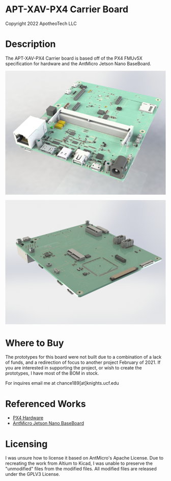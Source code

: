 # APT-XAV-PX4 Carrier Board
Copyright 2022 ApotheoTech LLC

# Description

The APT-XAV-PX4 Carrier board is based off of the PX4 FMUv5X specification for hardware and the AntMicro Jetson Nano BaseBoard. 

![Top View](https://github.com/ApotheoTech/APT-XAV-PX4/blob/main/Xavier_NX_Carrier_Board/renders/Solidworks/source/carrier_iso.JPG?raw=true)

![Bottom View](https://github.com/ApotheoTech/APT-XAV-PX4/blob/main/Xavier_NX_Carrier_Board/renders/Solidworks/source/carrier_bot.JPG?raw=true)

# Where to Buy

The prototypes for this board were not built due to a combination of a lack of funds, and a redirection of focus to another project February of 2021. If you are interested in supporting the project, or wish to create the prototypes, I have most of the BOM in stock. 

For inquires email me at chance189[at]knights.ucf.edu

# Referenced Works
* [PX4 Hardware](https://github.com/pixhawk/Hardware)
* [AntMicro Jetson Nano BaseBoard](https://github.com/antmicro/jetson-nano-baseboard)

# Licensing

I was unsure how to license it based on AntMicro's Apache License. Due to recreating the work from Altium to Kicad, I was unable to preserve the "unmodified" files from the modified files. All modified files are released under the GPLV3 License. 

